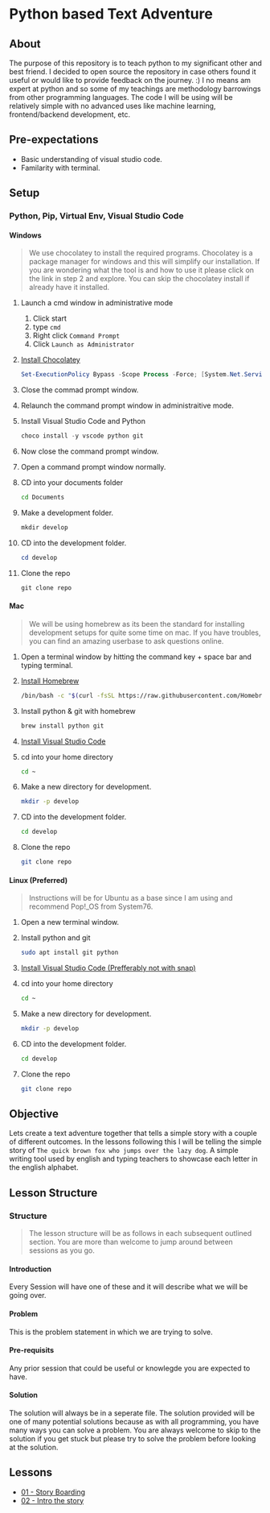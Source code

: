 # Python based Text Adventure

## About

The purpose of this repository is to teach python to my significant other and best friend. I decided to open source the repository in case others found it useful or would like to provide feedback on the journey. :) I no means am expert at python and so some of my teachings are methodology barrowings from other programming languages. The code I will be using will be relatively simple with no advanced uses like machine learning, frontend/backend development, etc.

## Pre-expectations

- Basic understanding of visual studio code.
- Familarity with terminal.

## Setup

### Python, Pip, Virtual Env, Visual Studio Code

#### Windows

> We use chocolatey to install the required programs. Chocolatey is a package manager for windows and this will simplify our installation. If you are wondering what the tool is and how to use it please click on the link in step 2 and explore. You can skip the chocolatey install if already have it installed.

1. Launch a cmd window in administrative mode

   1. Click start
   1. type `cmd`
   1. Right click `Command Prompt`
   1. Click `Launch as Administrator`

1. [Install Chocolatey](https://chocolatey.org/install)

   ```powershell
   Set-ExecutionPolicy Bypass -Scope Process -Force; [System.Net.ServicePointManager]::SecurityProtocol = [System.Net.ServicePointManager]::SecurityProtocol -bor 3072; iex ((New-Object System.Net.WebClient).DownloadString('https://chocolatey.org/install.ps1'))
   ```

1. Close the commad prompt window.
1. Relaunch the command prompt window in administraitive mode.
1. Install Visual Studio Code and Python

   ```powershell
   choco install -y vscode python git
   ```

1. Now close the command prompt window.
1. Open a command prompt window normally.
1. CD into your documents folder

   ```sh
   cd Documents
   ```

1. Make a development folder.

   ```powershell
   mkdir develop
   ```

1. CD into the development folder.

   ```powershell
   cd develop
   ```

1. Clone the repo

   ```powershell
   git clone repo
   ```

#### Mac

> We will be using homebrew as its been the standard for installing development setups for quite some time on mac. If you have troubles, you can find an amazing userbase to ask questions online.

1. Open a terminal window by hitting the command key + space bar and typing terminal.
1. [Install Homebrew](https://brew.sh)

   ```sh
   /bin/bash -c "$(curl -fsSL https://raw.githubusercontent.com/Homebrew/install/master/install.sh)"
   ```

1. Install python & git with homebrew

   ```sh
   brew install python git
   ```

1. [Install Visual Studio Code](https://code.visualstudio.com/docs/setup/mac)
1. cd into your home directory

   ```sh
   cd ~
   ```

1. Make a new directory for development.

   ```sh
   mkdir -p develop
   ```

1. CD into the development folder.

   ```sh
   cd develop
   ```

1. Clone the repo

   ```sh
   git clone repo
   ```

#### Linux (Preferred)

> Instructions will be for Ubuntu as a base since I am using and recommend Pop!\_OS from System76.

1. Open a new terminal window.
1. Install python and git

   ```sh
   sudo apt install git python
   ```

1. [Install Visual Studio Code (Prefferably not with snap)](https://code.visualstudio.com/docs/setup/linux)
1. cd into your home directory

   ```sh
   cd ~
   ```

1. Make a new directory for development.

   ```sh
   mkdir -p develop
   ```

1. CD into the development folder.

   ```sh
   cd develop
   ```

1. Clone the repo

   ```sh
   git clone repo
   ```

## Objective

Lets create a text adventure together that tells a simple story with a couple of different outcomes. In the lessons following this I will be telling the simple story of `The quick brown fox who jumps over the lazy dog`. A simple writing tool used by english and typing teachers to showcase each letter in the english alphabet.

## Lesson Structure

### Structure

> The lesson structure will be as follows in each subsequent outlined section. You are more than welcome to jump around between sessions as you go.

#### Introduction

Every Session will have one of these and it will describe what we will be going over.

#### Problem

This is the problem statement in which we are trying to solve.

#### Pre-requisits

Any prior session that could be useful or knowlegde you are expected to have.

#### Solution

The solution will always be in a seperate file. The solution provided will be one of many potential solutions because as with all programming, you have many ways you can solve a problem. You are always welcome to skip to the solution if you get stuck but please try to solve the problem before looking at the solution.

## Lessons

- [01 - Story Boarding](lessons/01-story-boarding/readme.md)
- [02 - Intro the story](lessons/02-intro-the-story/readme.md)
